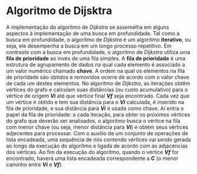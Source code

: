 # Algoritmo de Dijsktra
A implementação do algoritmo de _Dijkstra_ se assemelha em alguns aspectos à implementação de uma busca em profundidade. Tal como a busca em profundidade, o algoritmo de _Dijkstra_ é um algoritmo **iterativo**, ou seja, ele desempenha a busca em um longo processo repetitivo. Em contraste com a busca em profundidade, o algoritmo de _Dijkstra_ utiliza uma **fila de prioridade** ao invés de uma fila simples. A **fila de prioridade** é uma estrutura de agrupamento de dados na qual cada elemento é associado a um valor numérico chamado **chave**. A ordem na qual os elementos na fila de prioridade são obtidos e removidos ocorre de acordo com o valor chave de cada um destes elementos. No algoritmo de _Dijkstra_, as iterações obtêm vértices do grafo e calculam suas distâncias (ou custo acumulativo) para o vértice de origem **_Vi_** até que vértice final **_Vf_** seja encontrado. Cada vez que um vértice é obtido e tem sua distância para o **_Vi_** calculada, é inserido na fila de prioridade, e sua distância para **_Vi_** é usada como chave. Aí entra o papel da fila de prioridade: a cada iteração, para obter os próximos vértices do grafo que deverão ser analisados, o algoritmo busca o vértice na fila com menor chave (ou seja, menor distância para **_Vi_**) e obtém seus vértices adjecentes para processar. Com o auxílio de um conjunto de operações de lista encadeada, uma sequência de nós contendo vértices vai sendo gerada ao longo da execução do algoritmo e ligada de acordo com as adjacencias dos vértices. Ao fim da execução do algoritmo, quando o vértice **_Vf_** for encontrado, haverá uma lista encadeada correspondente a **_C_** (o menor caminho entre **_Vi_** e **_Vf_**_)._
